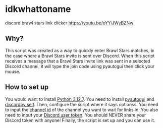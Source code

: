 # idkwhattoname
discord brawl stars link clicker
https://youtu.be/oYYiJWyBZNw

## Why?
This script was created as a way to quickly enter Brawl Stars matches, in the case where a Brawl Stars invite is sent over Discord. When this script receives a message that a Brawl Stars invite link was sent in a selected Discord channel, it will type the join code using pyautogui then click your mouse. 

## How to set up
You would want to install [Python 3.12.7](https://www.python.org/downloads/release/python-3127/). You need to install [pyautogui](https://pypi.org/project/PyAutoGUI/) and [discordpy self](https://discordpy-self.readthedocs.io/en/latest/intro.html#installing). Then, configure the script where it says optionss. You need to input the [channel id](https://youtu.be/YjiQ7CajAgg) of the channel you want to wait for links in. You also need to input your [Discord user token](https://www.youtube.com/watch?v=YEgFvgg7ZPI). You should NEVER share your Discord token with anyone! Finally, the script is set up and you can use it.
